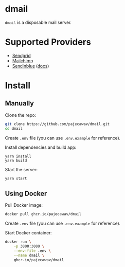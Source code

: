 # dmail

`dmail` is a disposable mail server.

# Supported Providers

-   [ Sendgrid ](https://sendgrid.com/)
-   [ Mailchimp ](https://mailchimp.com/)
-   [Sendinblue](https://sendinblue.com) ([docs](https://developers.sendinblue.com/docs/inbound-parsing-api-1))

# Install

## Manually

Clone the repo:

```sh
git clone https://github.com/pajecawav/dmail.git
cd dmail
```

Create `.env` file (you can use `.env.example` for reference).

Install dependencies and build app:

```
yarn install
yarn build
```

Start the server:

```sh
yarn start
```

## Using Docker

Pull Docker image:

```sh
docker pull ghcr.io/pajecawav/dmail
```

Create `.env` file (you can use `.env.example` for reference).

Start Docker container:

```sh
docker run \
    -p 3000:3000 \
    --env-file .env \
    --name dmail \
    ghcr.io/pajecawav/dmail

```
